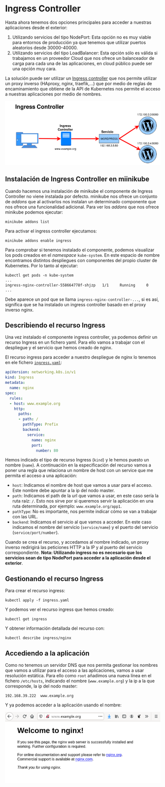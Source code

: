 # Ingress Controller

Hasta ahora tenemos dos opciones principales para acceder a nuestras aplicaciones desde el exterior:

1. Utilizando servicios del tipo NodePort: Esta opción no es muy viable para entornos de producción ya que tenemos que utilizar puertos aleatorios desde 30000-40000.
2. Utilizando servicios del tipo LoadBalancer: Esta opción sólo es válida si trabajamos en un proveedor Cloud que nos ofrece un balanceador de carga para cada una de las aplicaciones, en cloud público puede ser una opción muy cara.

La solución puede ser utilizar un [Ingress controller](https://kubernetes.io/docs/concepts/services-networking/ingress/) que nos permite utilizar un proxy inverso (HAproxy, nginx, traefik,...) que por medio de reglas de encaminamiento que obtiene de la API de Kubernetes nos permite el acceso a nuestras aplicaciones por medio de nombres.

![ingress](img/ingress.png)

## Instalación de Ingress Controller en miinikube

Cuando hacemos una instalación de minikube el componente de Ingress Controller no viene instalada por defecto. minikube nos ofrece un conjunto de *addons* que al activarlos nos instalan un determinado componente que nos ofrece una funcionalidad adicional. Para ver los *addons* que nos ofrece minikube podemos ejecutar:

    minikube addons list

Para activar el ingress controller ejecutamos:

    minikube addons enable ingress

Para comprobar si tenemos instalado el componente, podemos visualizar los pods creados en el *namespace* `kube-system`. En este espacio de nombre encontramos distintos despliegues con componentes del propio cluster de Kubernetes. Por lo tanto al ejecutar:

    kubectl get pods -n kube-system 
    ...
    ingress-nginx-controller-558664778f-shjzp   1/1     Running     0          
    ...    

Debe aparece un pod que se llama `ingress-nginx-controller-...`, si es así, significa que se ha instalado un ingress controller basado en el proxy inverso nginx.

## Describiendo el recurso Ingress

Una vez instalado el componente ingress controller, ya podemos definir un recurso Ingress en un fichero yaml. Para ello vamos a trabajar con el despliegue y el servicio que hemos creado de nginx.

El recurso ingress para acceder a nuestro despliegue de nginx lo tenemos en ele fichero [`ingress.yaml`](file/ingress.yaml):

```yaml
apiVersion: networking.k8s.io/v1
kind: Ingress
metadata:
  name: nginx
spec:
  rules:
  - host: www.example.org
    http:
      paths:
      - path: /
        pathType: Prefix
        backend:
          service:
            name: nginx
            port:
              number: 80
```

Hemos indicado el tipo de recurso Ingress (`kind`) y le hemos puesto un nombre (`name`). A continuación en la especificación del recurso vamos a poner una regla que relaciona un nombre de host con un service que me permita el acceso a una aplicación:

* `host`: Indicamos el nombre de host que vamos a usar para el acceso. Este nombre debe apuntar a la ip del nodo master.
* `path`: Indicamos el path de la url que vamos a usar, en este caso sería la ruta raíz: `/`. Esto nos sirve por si queremos servir la aplicación en una ruta determinada, por ejemplo: `www.example.org/app1`.
* `pathType`: No es importante, nos permite indicar cómo se van a trabajar con las URL. 
* `backend`: Indicamos el servicio al que vamos a acceder. En este caso indicamos el nombre del servicio (`service/name`) y el puerto del servicio (`service/port/number`).

Cuando se crea el recurso, y accedamos al nombre indicado, un proxy inverso redirigirá las peticiones HTTP a la IP y al puerto del servicio correspondiente. **Nota: Utilizando ingress no es necesario que los servicios sean de tipo NodePort para acceder a la aplicación desde el exterior**.

## Gestionando el recurso Ingress

Para crear el recurso ingress:

    kubectl apply -f ingress.yaml

Y podemos ver el recurso ingress que hemos creado:

    kubectl get ingress

Y obtener información detallada del recurso con:

    kubectl describe ingress/nginx

## Accediendo a la aplicación

Como no tenemos un servidor DNS que nos permita gestionar los nombres que vamos a utilizar para el acceso a las aplicaciones, vamos a usar resolución estática. Para ello como `root` añadimos una nueva línea en el fichero `/etc/hosts`, indicando el nombre (`www.example.org`) y la ip a la que corresponde, la ip del nodo master:

    192.168.39.222  www.example.org

Y ya podemos acceder a la aplicación usando el nombre:

![ingress](img/ingress2.png)